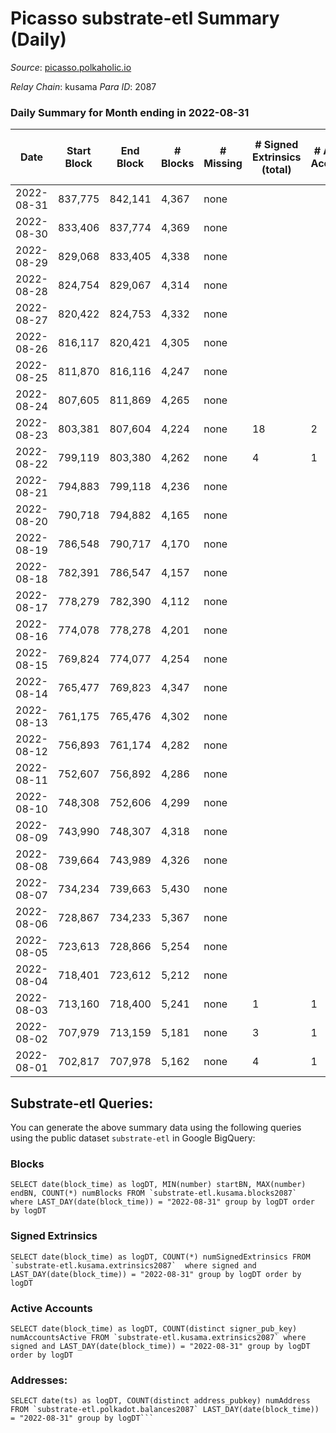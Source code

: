 # Picasso substrate-etl Summary (Daily)

_Source_: [picasso.polkaholic.io](https://picasso.polkaholic.io)

*Relay Chain*: kusama
*Para ID*: 2087



### Daily Summary for Month ending in 2022-08-31


| Date | Start Block | End Block | # Blocks | # Missing | # Signed Extrinsics (total) | # Active Accounts | # Addresses with Balances | # Events | # Transfers | # XCM Transfers In | # XCM Transfers Out |
| ---- | ----------- | --------- | -------- | --------- | --------------------------- | ----------------- | ------------------------- | -------- | ----------- | ------------------ | ------------------- |
| 2022-08-31 | 837,775 | 842,141 | 4,367 | none  |  |  | 18 | 8,736 |   |   |   |
| 2022-08-30 | 833,406 | 837,774 | 4,369 | none  |  |  | 18 | 8,740 |   |   |   |
| 2022-08-29 | 829,068 | 833,405 | 4,338 | none  |  |  | 18 | 8,679 |   |   |   |
| 2022-08-28 | 824,754 | 829,067 | 4,314 | none  |  |  | 18 | 8,630 |   |   |   |
| 2022-08-27 | 820,422 | 824,753 | 4,332 | none  |  |  | 18 | 8,667 |   |   |   |
| 2022-08-26 | 816,117 | 820,421 | 4,305 | none  |  |  | 18 | 8,612 |   |   |   |
| 2022-08-25 | 811,870 | 816,116 | 4,247 | none  |  |  | 18 | 8,496 |   |   |   |
| 2022-08-24 | 807,605 | 811,869 | 4,265 | none  |  |  | 18 | 8,533 |   |   |   |
| 2022-08-23 | 803,381 | 807,604 | 4,224 | none  | 18 | 2 | 18 | 8,725 | 163  | 1  |   |
| 2022-08-22 | 799,119 | 803,380 | 4,262 | none  | 4 | 1 | 18 | 8,543 |   |   |   |
| 2022-08-21 | 794,883 | 799,118 | 4,236 | none  |  |  | 18 | 8,474 |   |   |   |
| 2022-08-20 | 790,718 | 794,882 | 4,165 | none  |  |  | 18 | 8,332 |   |   |   |
| 2022-08-19 | 786,548 | 790,717 | 4,170 | none  |  |  | 18 | 8,343 |   |   |   |
| 2022-08-18 | 782,391 | 786,547 | 4,157 | none  |  |  | 18 | 8,316 |   |   |   |
| 2022-08-17 | 778,279 | 782,390 | 4,112 | none  |  |  | 18 | 8,226 |   |   |   |
| 2022-08-16 | 774,078 | 778,278 | 4,201 | none  |  |  | 18 | 8,404 |   |   |   |
| 2022-08-15 | 769,824 | 774,077 | 4,254 | none  |  |  | 18 | 8,511 |   |   |   |
| 2022-08-14 | 765,477 | 769,823 | 4,347 | none  |  |  | 18 | 8,696 |   |   |   |
| 2022-08-13 | 761,175 | 765,476 | 4,302 | none  |  |  | 18 | 8,607 |   |   |   |
| 2022-08-12 | 756,893 | 761,174 | 4,282 | none  |  |  | 18 | 8,566 |   |   |   |
| 2022-08-11 | 752,607 | 756,892 | 4,286 | none  |  |  | 18 | 8,577 |   |   |   |
| 2022-08-10 | 748,308 | 752,606 | 4,299 | none  |  |  | 18 | 8,601 |   |   |   |
| 2022-08-09 | 743,990 | 748,307 | 4,318 | none  |  |  | 18 | 8,638 |   |   |   |
| 2022-08-08 | 739,664 | 743,989 | 4,326 | none  |  |  | 18 | 8,655 |   |   |   |
| 2022-08-07 | 734,234 | 739,663 | 5,430 | none  |  |  | 18 | 10,863 |   |   |   |
| 2022-08-06 | 728,867 | 734,233 | 5,367 | none  |  |  | 18 | 10,737 |   |   |   |
| 2022-08-05 | 723,613 | 728,866 | 5,254 | none  |  |  | 18 | 10,510 |   |   |   |
| 2022-08-04 | 718,401 | 723,612 | 5,212 | none  |  |  | 18 | 10,427 |   |   |   |
| 2022-08-03 | 713,160 | 718,400 | 5,241 | none  | 1 | 1 | 18 | 10,490 |   |   |   |
| 2022-08-02 | 707,979 | 713,159 | 5,181 | none  | 3 | 1 | 18 | 10,379 |   |   |   |
| 2022-08-01 | 702,817 | 707,978 | 5,162 | none  | 4 | 1 | 18 | 10,350 |   |   |   |

## Substrate-etl Queries:
You can generate the above summary data using the following queries using the public dataset `substrate-etl` in Google BigQuery:


### Blocks
```
SELECT date(block_time) as logDT, MIN(number) startBN, MAX(number) endBN, COUNT(*) numBlocks FROM `substrate-etl.kusama.blocks2087`  where LAST_DAY(date(block_time)) = "2022-08-31" group by logDT order by logDT
```


### Signed Extrinsics
```
SELECT date(block_time) as logDT, COUNT(*) numSignedExtrinsics FROM `substrate-etl.kusama.extrinsics2087`  where signed and LAST_DAY(date(block_time)) = "2022-08-31" group by logDT order by logDT
```


### Active Accounts
```
SELECT date(block_time) as logDT, COUNT(distinct signer_pub_key) numAccountsActive FROM `substrate-etl.kusama.extrinsics2087` where signed and LAST_DAY(date(block_time)) = "2022-08-31" group by logDT order by logDT
```


### Addresses:
```
SELECT date(ts) as logDT, COUNT(distinct address_pubkey) numAddress FROM `substrate-etl.polkadot.balances2087` LAST_DAY(date(block_time)) = "2022-08-31" group by logDT```

